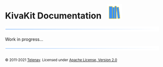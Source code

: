 # KivaKit Documentation &nbsp; ![](../graphics/icons/books/books-48.png)

![](../graphics/icons/horizontal-line/horizontal-line.png)


Work in progress...


![](../graphics/icons/horizontal-line/horizontal-line.png)

<sub>© 2011-2021 [Telenav](http://telenav.com). Licensed under [Apache License, Version 2.0](LICENSE)</sub>  
